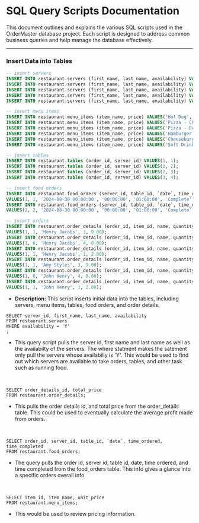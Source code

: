 # SQL Query Scripts Documentation

This document outlines and explains the various SQL scripts used in the OrderMaster database project. Each script is designed to address common business queries and help manage the database effectively.

---

### Insert Data into Tables

```sql
-- insert servers
INSERT INTO restaurant.servers (first_name, last_name, availability) VALUES('John', 'Doe', 'Y');
INSERT INTO restaurant.servers (first_name, last_name, availability) VALUES('Jane', 'Doe', 'N');
INSERT INTO restaurant.servers (first_name, last_name, availability) VALUES('John', 'Smith', 'Y');
INSERT INTO restaurant.servers (first_name, last_name, availability) VALUES('Derrick', 'Jones', 'Y');
INSERT INTO restaurant.servers (first_name, last_name, availability) VALUES('Tody', 'Phillip', 'Y');

-- insert menu items
INSERT INTO restaurant.menu_items (item_name, price) VALUES('Hot Dog', 2.00);
INSERT INTO restaurant.menu_items (item_name, price) VALUES('Pizza - Cheese', 3.00);
INSERT INTO restaurant.menu_items (item_name, price) VALUES('Pizza - Deluxe', 4.00);
INSERT INTO restaurant.menu_items (item_name, price) VALUES('Hamburger', 3.00);
INSERT INTO restaurant.menu_items (item_name, price) VALUES('Cheeseburger', 3.20);
INSERT INTO restaurant.menu_items (item_name, price) VALUES('Soft Drink', 2.00);

-- insert tables
INSERT INTO restaurant.tables (order_id, server_id) VALUES(1, 1);
INSERT INTO restaurant.tables (order_id, server_id) VALUES(2, 2);
INSERT INTO restaurant.tables (order_id, server_id) VALUES(2, 3);
INSERT INTO restaurant.tables (order_id, server_id) VALUES(3, 4);

-- insert food orders 
INSERT INTO restaurant.food_orders (server_id, table_id, `date`, time_ordered, time_completed, status, special_instructions) 
VALUES(1, 1, '2024-08-30 00:00:00', '00:00:00', '01:00:00', 'Complete', 'drink - root beer');
INSERT INTO restaurant.food_orders (server_id, table_id, `date`, time_ordered, time_completed, status, special_instructions) 
VALUES(2, 2, '2024-08-30 00:00:00', '00:00:00', '01:00:00', 'Complete', 'drink - root beer');

-- insert orders
INSERT INTO restaurant.order_details (order_id, item_id, name, quantity, total_price) 
VALUES(1, 1, 'Henry Jacobs', 3, 9.00);
INSERT INTO restaurant.order_details (order_id, item_id, name, quantity, total_price) 
VALUES(1, 6, 'Henry Jacobs', 4, 8.00);
INSERT INTO restaurant.order_details (order_id, item_id, name, quantity, total_price) 
VALUES(1, 1, 'Henry Jacobs', 1, 2.00);
INSERT INTO restaurant.order_details (order_id, item_id, name, quantity, total_price) 
VALUES(1, 1, 'Amy Styles', 3, 9.00);
INSERT INTO restaurant.order_details (order_id, item_id, name, quantity, total_price) 
VALUES(1, 6, 'John Henry', 4, 8.00);
INSERT INTO restaurant.order_details (order_id, item_id, name, quantity, total_price) 
VALUES(1, 1, 'John Henry', 1, 2.00);

```

* **Description:** This script inserts initial data into the tables, including servers, menu items, tables, food orders, and order details.


```
SELECT server_id, first_name, last_name, availability
FROM restaurant.servers
WHERE availability = 'Y'
;
```
- This query script pulls the server id, first name and last name as well as the availabilty of the servers. The where statment makes the satement only pull the servers whose availabiliy is 'Y'. This would be used to find out which servers are available to take orders, tables, and other task such as running food.
<br>


```
SELECT order_details_id, total_price
FROM restaurant.order_details;
```
- This pulls the order details id, and total price from the order_details table. This could be used to eventually calculate the average profit made from orders.
<br>

```
SELECT order_id, server_id, table_id, `date`, time_ordered, time_completed
FROM restaurant.food_orders;
```
- The query pulls the order id, server id, table id, date, time ordered, and time completed from the food_orders table. This info gives a glance into a specific orders overall info.
<br>

```
SELECT item_id, item_name, unit_price
FROM restaurant.menu_items;
```
- This would be used to review pricing information.
